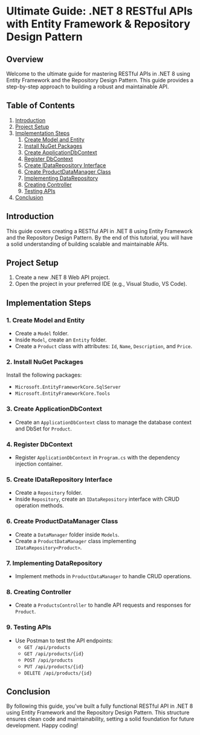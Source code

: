 # Ultimate Guide: .NET 8 RESTful APIs with Entity Framework & Repository Design Pattern

## Overview

Welcome to the ultimate guide for mastering RESTful APIs in .NET 8 using Entity Framework and the Repository Design Pattern. This guide provides a step-by-step approach to building a robust and maintainable API.

## Table of Contents

1. [Introduction](#introduction)
2. [Project Setup](#project-setup)
3. [Implementation Steps](#implementation-steps)
    1. [Create Model and Entity](#create-model-and-entity)
    2. [Install NuGet Packages](#install-nuget-packages)
    3. [Create ApplicationDbContext](#create-applicationdbcontext)
    4. [Register DbContext](#register-dbcontext)
    5. [Create IDataRepository Interface](#create-idatarepository-interface)
    6. [Create ProductDataManager Class](#create-productdatamanager-class)
    7. [Implementing DataRepository](#implementing-datarepository)
    8. [Creating Controller](#creating-controller)
    9. [Testing APIs](#testing-apis)
4. [Conclusion](#conclusion)

## Introduction

This guide covers creating a RESTful API in .NET 8 using Entity Framework and the Repository Design Pattern. By the end of this tutorial, you will have a solid understanding of building scalable and maintainable APIs.

## Project Setup

1. Create a new .NET 8 Web API project.
2. Open the project in your preferred IDE (e.g., Visual Studio, VS Code).

## Implementation Steps

### 1. Create Model and Entity

- Create a `Model` folder.
- Inside `Model`, create an `Entity` folder.
- Create a `Product` class with attributes: `Id`, `Name`, `Description`, and `Price`.

### 2. Install NuGet Packages

Install the following packages:
- `Microsoft.EntityFrameworkCore.SqlServer`
- `Microsoft.EntityFrameworkCore.Tools`

### 3. Create ApplicationDbContext

- Create an `ApplicationDbContext` class to manage the database context and DbSet for `Product`.

### 4. Register DbContext

- Register `ApplicationDbContext` in `Program.cs` with the dependency injection container.

### 5. Create IDataRepository Interface

- Create a `Repository` folder.
- Inside `Repository`, create an `IDataRepository` interface with CRUD operation methods.

### 6. Create ProductDataManager Class

- Create a `DataManager` folder inside `Models`.
- Create a `ProductDataManager` class implementing `IDataRepository<Product>`.

### 7. Implementing DataRepository

- Implement methods in `ProductDataManager` to handle CRUD operations.

### 8. Creating Controller

- Create a `ProductsController` to handle API requests and responses for `Product`.

### 9. Testing APIs

- Use Postman to test the API endpoints:
  - `GET /api/products`
  - `GET /api/products/{id}`
  - `POST /api/products`
  - `PUT /api/products/{id}`
  - `DELETE /api/products/{id}`

## Conclusion

By following this guide, you've built a fully functional RESTful API in .NET 8 using Entity Framework and the Repository Design Pattern. This structure ensures clean code and maintainability, setting a solid foundation for future development. Happy coding!
